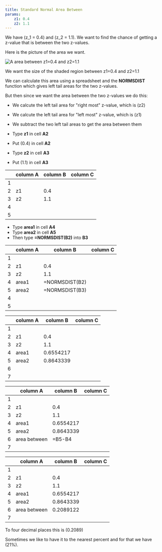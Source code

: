 ```yaml
---
title: Standard Normal Area Between
params:
    z1: 0.4
    z2: 1.1
---
```




We have \(z_1 = 0.4\) and \(z_2 = 1.1\). We want to find the chance of
getting a z-value that is between the two z-values.  

Here is the picture of the area we want. 

![A area between z1=0.4 and z2=1.1](https://statplosion-api-x5isouofzq-uk.a.run.app/stdlefttail?z=1.1)

We want the size of the shaded region between z1=0.4 and z2=1.1

We can calculate this area using a spreadsheet and the **NORMSDIST** function
which gives left tail areas for the two z-values. 

But then since we want the area between the two z-values we do this:
- We calcute the left tail area for "right most" z-value, which is \(z2\)
- We calcute the left tail area for "left most" z-value, which is \(z1\)
- We subtract the two left tail areas to get the area between them

- Type **z1** in cell **A2** 
- Put \(0.4\) in cell **A2** 
- Type **z2** in cell **A3** 
- Put \(1.1\) in cell **A3** 

|     |    column A    |    column B    |    column C    |
|-----|----------------|----------------|----------------|
|  1  |                |                |                |
|  2  |      z1        |   0.4       |                |
|  3  |      z2        |   1.1       |                |
|  4  |                |                |                |
|  5  |                |                |                |

- Type **area1** in cell **A4** 
- Type **area2** in cell **A5** 
- Then type **=NORMSDIST(B2)** into **B3**

|     |    column A    |    column B    |    column C    |
|-----|----------------|----------------|----------------|
|  1  |                |                |                |
|  2  |      z1        |   0.4       |                |
|  3  |      z2        |   1.1       |                |
|  4  |     area1      | =NORMSDIST(B2) |                |
|  5  |     area2      | =NORMSDIST(B3) |                |
|  4  |                |                |                |
|  5  |                |                |                |

|     |    column A    |    column B    |    column C    |
|-----|----------------|----------------|----------------|
|  1  |                |                |                |
|  2  |      z1        |   0.4       |                |
|  3  |      z2        |   1.1       |                |
|  4  |     area1      |   0.6554217    |                |
|  5  |     area2      |   0.8643339    |                |
|  6  |                |                |                |
|  7  |                |                |                |


|     |    column A    |    column B    |    column C    |
|-----|----------------|----------------|----------------|
|  1  |                |                |                |
|  2  |      z1        |   0.4       |                |
|  3  |      z2        |   1.1       |                |
|  4  |     area1      |   0.6554217    |                |
|  5  |     area2      |   0.8643339    |                |
|  6  |   area between |    =B5-B4      |                |
|  7  |                |                |                |


|     |    column A    |    column B    |    column C    |
|-----|----------------|----------------|----------------|
|  1  |                |                |                |
|  2  |      z1        |   0.4       |                |
|  3  |      z2        |   1.1       |                |
|  4  |     area1      |   0.6554217    |                |
|  5  |     area2      |   0.8643339    |                |
|  6  |   area between |0.2089122|                |
|  7  |                |                |                |


To four decimal places this is \(0.2089\)

Sometimes we like to have it to the nearest percent and for that we have 
\(21\%\).
